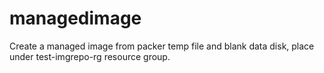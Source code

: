 # managedimage
Create a managed image from packer temp file and blank data disk, place under test-imgrepo-rg resource group.
